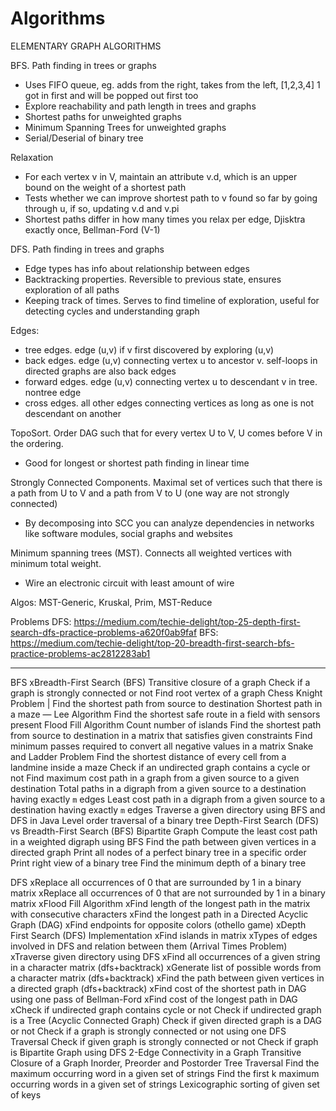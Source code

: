 # Algorithms

ELEMENTARY GRAPH ALGORITHMS

BFS. Path finding in trees or graphs
- Uses FIFO queue, eg. adds from the right, takes from the left, [1,2,3,4]  1 got in first and will be popped out first too
- Explore reachability and path length in trees and graphs 
- Shortest paths for unweighted graphs
- Minimum Spanning Trees for unweighted graphs
- Serial/Deserial of binary tree

Relaxation
- For each vertex v in V, maintain an attribute v.d, which is an upper bound on the weight of a shortest path
- Tests whether we can improve shortest path to v found so far by going through u, if so, updating v.d and v.pi
- Shortest paths differ in how many times you relax per edge, Djisktra exactly once, Bellman-Ford (V-1)  

DFS. Path finding in trees and graphs
- Edge types has info about relationship between edges 
- Backtracking properties. Reversible to previous state, ensures exploration of all paths 
- Keeping track of times. Serves to find timeline of exploration, useful for detecting cycles and understanding graph

Edges:
- tree edges. edge (u,v) if v first discovered by exploring (u,v)
- back edges. edge (u,v) connecting vertex u to ancestor v. self-loops in directed graphs are also back edges
- forward edges. edge (u,v) connecting vertex u to descendant v in tree. nontree edge
- cross edges. all other edges connecting vertices as long as one is not descendant on another

TopoSort. Order DAG such that for every vertex U to V, U comes before V in the ordering. 
- Good for longest or shortest path finding in linear time

Strongly Connected Components. Maximal set of vertices such that there is a path from U to V and a path from V to U (one way are not strongly connected)
- By decomposing into SCC you can analyze dependencies in networks like software modules, social graphs and websites

Minimum spanning trees (MST). Connects all weighted vertices with minimum total weight.
- Wire an electronic circuit with least amount of wire

Algos: MST-Generic, Kruskal, Prim, MST-Reduce

Problems
DFS: https://medium.com/techie-delight/top-25-depth-first-search-dfs-practice-problems-a620f0ab9faf
BFS: https://medium.com/techie-delight/top-20-breadth-first-search-bfs-practice-problems-ac2812283ab1

---
BFS
xBreadth-First Search (BFS)
Transitive closure of a graph
Check if a graph is strongly connected or not
Find root vertex of a graph
Chess Knight Problem | Find the shortest path from source to destination
Shortest path in a maze — Lee Algorithm
Find the shortest safe route in a field with sensors present
Flood Fill Algorithm
Count number of islands
Find the shortest path from source to destination in a matrix that satisfies given constraints
Find minimum passes required to convert all negative values in a matrix
Snake and Ladder Problem
Find the shortest distance of every cell from a landmine inside a maze
Check if an undirected graph contains a cycle or not
Find maximum cost path in a graph from a given source to a given destination
Total paths in a digraph from a given source to a destination having exactly `m` edges
Least cost path in a digraph from a given source to a destination having exactly `m` edges
Traverse a given directory using BFS and DFS in Java
Level order traversal of a binary tree
Depth-First Search (DFS) vs Breadth-First Search (BFS)
Bipartite Graph
Compute the least cost path in a weighted digraph using BFS
Find the path between given vertices in a directed graph
Print all nodes of a perfect binary tree in a specific order
Print right view of a binary tree
Find the minimum depth of a binary tree


DFS
xReplace all occurrences of 0 that are surrounded by 1 in a binary matrix
xReplace all occurrences of 0 that are not surrounded by 1 in a binary matrix
xFlood Fill Algorithm
xFind length of the longest path in the matrix with consecutive characters
xFind the longest path in a Directed Acyclic Graph (DAG)
xFind endpoints for opposite colors (othello game) 
xDepth First Search (DFS) Implementation
xFind islands in matrix 
xTypes of edges involved in DFS and relation between them (Arrival Times Problem)
xTraverse given directory using DFS 
xFind all occurrences of a given string in a character matrix (dfs+backtrack)
xGenerate list of possible words from a character matrix (dfs+backtrack)
xFind the path between given vertices in a directed graph (dfs+backtrack)
xFind cost of the shortest path in DAG using one pass of Bellman-Ford
xFind cost of the longest path in DAG
xCheck if undirected graph contains cycle or not
 Check if undirected graph is a Tree (Acyclic Connected Graph)
 Check if given directed graph is a DAG or not
 Check if a graph is strongly connected or not using one DFS Traversal
 Check if given graph is strongly connected or not
 Check if graph is Bipartite Graph using DFS
 2-Edge Connectivity in a Graph
 Transitive Closure of a Graph
 Inorder, Preorder and Postorder Tree Traversal
 Find the maximum occurring word in a given set of strings
 Find the first k maximum occurring words in a given set of strings
 Lexicographic sorting of given set of keys